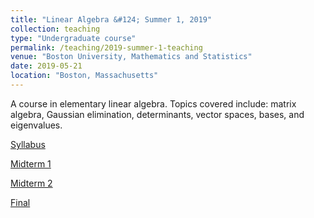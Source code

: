 ```yaml
---
title: "Linear Algebra &#124; Summer 1, 2019"
collection: teaching
type: "Undergraduate course"
permalink: /teaching/2019-summer-1-teaching
venue: "Boston University, Mathematics and Statistics"
date: 2019-05-21
location: "Boston, Massachusetts"
---
```


A course in elementary linear algebra. Topics covered include: matrix algebra, Gaussian elimination, determinants, vector spaces, bases, and
eigenvalues.

[Syllabus](http://trevormnorton.github.io/files/MA_242_Syllabus_2019_1.pdf)

[Midterm 1](http://trevormnorton.github.io/files/MA_242_Midterm1_2019_1.pdf)

[Midterm 2](http://trevormnorton.github.io/files/MA_242_Midterm2_2019_1.pdf)

[Final](http://trevormnorton.github.io/files/MA_242_Final_2019_1.pdf)
